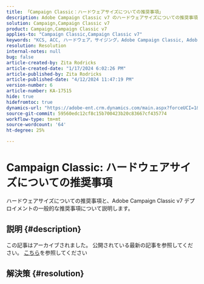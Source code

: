 ```yaml
---
title: 「Campaign Classic：ハードウェアサイズについての推奨事項」
description: Adobe Campaign Classic v7 のハードウェアサイズについての推奨事項を説明します。
solution: Campaign,Campaign Classic v7
product: Campaign,Campaign Classic v7
applies-to: "Campaign Classic,Campaign Classic v7"
keywords: "KCS, ACC, ハードウェア，サイジング，Adobe Campaign Classic, Adobe Campaign Classic v7，推奨事項，ベストプラクティス"
resolution: Resolution
internal-notes: null
bug: false
article-created-by: Zita Rodricks
article-created-date: "1/17/2024 6:02:26 PM"
article-published-by: Zita Rodricks
article-published-date: "4/12/2024 11:47:19 PM"
version-number: 6
article-number: KA-17515
hide: true
hidefromtoc: true
dynamics-url: "https://adobe-ent.crm.dynamics.com/main.aspx?forceUCI=1&pagetype=entityrecord&etn=knowledgearticle&id=d9e20f8f-62b5-ee11-a569-6045bd006239"
source-git-commit: 59560edc12cf8c15b700423b20c83667cf435774
workflow-type: tm+mt
source-wordcount: '64'
ht-degree: 25%

---
```


# Campaign Classic: ハードウェアサイズについての推奨事項


ハードウェアサイズについての推奨事項と、Adobe Campaign Classic v7 デプロイメントの一般的な推奨事項について説明します。

## 説明 {#description}

この記事はアーカイブされました。 公開されている最新の記事を参照してください。 [こちら](https://experienceleague.adobe.com/search.html?lang=ja#sort=relevancy)を参照してください

## 解決策 {#resolution}


